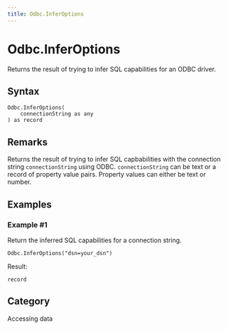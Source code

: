 ```yaml
---
title: Odbc.InferOptions
---
```


# Odbc.InferOptions


Returns the result of trying to infer SQL capabilities for an ODBC driver.


## Syntax

```powerquery
Odbc.InferOptions(
    connectionString as any
) as record
```


## Remarks

Returns the result of trying to infer SQL capbabilities with the connection string <code>connectionString</code> using ODBC. <code>connectionString</code> can be text or a record of property value pairs. Property values can either be text or number.


## Examples

### Example #1 
Return the inferred SQL capabilities for a connection string.
```powerquery
Odbc.InferOptions("dsn=your_dsn")
```

Result: 
```powerquery
record
```




## Category
Accessing data
